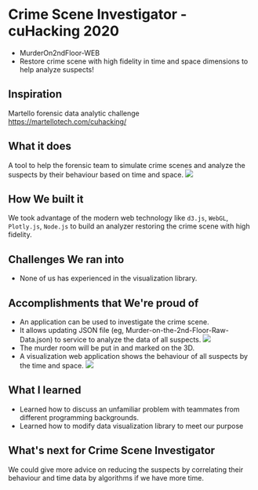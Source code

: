 # Crime Scene Investigator - cuHacking 2020
* MurderOn2ndFloor-WEB 
* Restore crime scene with high fidelity in time and space dimensions to help analyze suspects!

## Inspiration
Martello forensic data analytic challenge
https://martellotech.com/cuhacking/

## What it does
A tool to help the forensic team to simulate crime scenes and analyze the suspects by their behaviour based on time and space.
![](https://challengepost-s3-challengepost.netdna-ssl.com/photos/production/software_photos/000/908/737/datas/gallery.jpg)

## How We built it
We took advantage of the modern web technology like `d3.js`, `WebGL`, `Plotly.js`, `Node.js` to build an analyzer restoring the crime scene with high fidelity.

## Challenges We ran into
* None of us has experienced in the visualization library.

## Accomplishments that We're proud of

* An application can be used to investigate the crime scene.
* It allows updating JSON file (eg, Murder-on-the-2nd-Floor-Raw-Data.json) to service to analyze the data of all suspects.
![](https://challengepost-s3-challengepost.netdna-ssl.com/photos/production/software_photos/000/908/711/datas/gallery.jpg)
* The murder room will be put in and marked on the 3D.
* A visualization web application shows the behaviour of all suspects by the time and space.
![](https://challengepost-s3-challengepost.netdna-ssl.com/photos/production/software_photos/000/908/720/datas/gallery.jpg)

## What I learned
- Learned how to discuss an unfamiliar problem with teammates from different programming backgrounds.
- Learned how to modify data visualization library to meet our purpose

## What's next for Crime Scene Investigator
We could give more advice on reducing the suspects by correlating their behaviour and time data by algorithms if we have more time.

